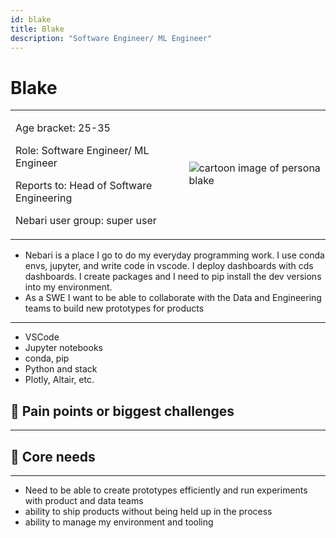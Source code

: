```yaml
---
id: blake
title: Blake
description: "Software Engineer/ ML Engineer"
---
```


# Blake

<table>
    <tr>
        <td style={{border: 'none'}}>
            <p>Age bracket: 25-35 </p> 
            <p>Role: Software Engineer/ ML Engineer </p> 
            <p>Reports to: Head of Software Engineering </p>  
            <p>Nebari user group: super user</p>  
        </td>
        <td style={{border: 'none'}}>
            <img src="/img/references/blake.png" alt="cartoon image of persona blake" style={{ border: 'none', 'background-color' : 'var(--ifm-color-background-3)', height: 300}}  />
        </td>
    </tr>
</table>

- Nebari is a place I go to do my everyday programming work. I use conda envs, jupyter, and write code in vscode. I deploy dashboards with cds dashboards. I create packages and I need to pip install the dev versions into my environment.
- As a SWE I want to be able to collaborate with the Data and Engineering teams to build new prototypes for products

---

- VSCode
- Jupyter notebooks
- conda, pip
- Python and stack
- Plotly, Altair, etc.

## 🐛 Pain points or biggest challenges

---

## 🌮 Core needs

---

- Need to be able to create prototypes efficiently and run experiments with product and data teams
- ability to ship products without being held up in the process
- ability to manage my environment and tooling
